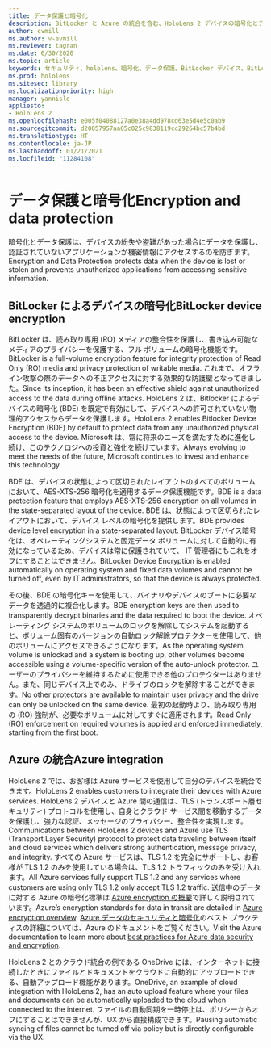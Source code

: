 ```yaml
---
title: データ保護と暗号化
description: BitLocker と Azure の統合を含む、HoloLens 2 デバイスの暗号化とデータ保護について説明します。
author: evmill
ms.author: v-evmill
ms.reviewer: tagran
ms.date: 6/30/2020
ms.topic: article
keywords: セキュリティ、hololens、暗号化、データ保護、BitLocker デバイス、BitLocker、bitlocker、bitlocker 暗号化、azure 統合、
ms.prod: hololens
ms.sitesec: library
ms.localizationpriority: high
manager: yannisle
appliesto:
- HoloLens 2
ms.openlocfilehash: e005f04088127a0e38a4dd978cd63e5d4e5c0ab9
ms.sourcegitcommit: d20057957aa05c025c9838119cc29264bc57b4bd
ms.translationtype: HT
ms.contentlocale: ja-JP
ms.lasthandoff: 01/21/2021
ms.locfileid: "11284108"
---
```

# <span data-ttu-id="7a4e5-104">データ保護と暗号化</span><span class="sxs-lookup"><span data-stu-id="7a4e5-104">Encryption and data protection</span></span>

<span data-ttu-id="7a4e5-105">暗号化とデータ保護は、デバイスの紛失や盗難があった場合にデータを保護し、認証されていないアプリケーションが機密情報にアクセスするのを防ぎます。</span><span class="sxs-lookup"><span data-stu-id="7a4e5-105">Encryption and Data Protection protects data when the device is lost or stolen and prevents unauthorized applications from accessing sensitive information.</span></span>

## <span data-ttu-id="7a4e5-106">BitLocker によるデバイスの暗号化</span><span class="sxs-lookup"><span data-stu-id="7a4e5-106">BitLocker device encryption</span></span>

<span data-ttu-id="7a4e5-107">BitLocker は、読み取り専用 (RO) メディアの整合性を保護し、書き込み可能なメディアのプライバシーを保護する、フル ボリュームの暗号化機能です。</span><span class="sxs-lookup"><span data-stu-id="7a4e5-107">BitLocker is a full-volume encryption feature for integrity protection of Read Only (RO) media and privacy protection of writable media.</span></span>  <span data-ttu-id="7a4e5-108">これまで、オフライン攻撃の際のデータへの不正アクセスに対する効果的な防護壁となってきました。</span><span class="sxs-lookup"><span data-stu-id="7a4e5-108">Since its inception, it has been an effective shield against unauthorized access to the data during offline attacks.</span></span> <span data-ttu-id="7a4e5-109">HoloLens 2 は、Bitlocker によるデバイスの暗号化 (BDE) を既定で有効にして、デバイスへの許可されていない物理的アクセスからデータを保護します。</span><span class="sxs-lookup"><span data-stu-id="7a4e5-109">HoloLens 2 enables Bitlocker Device Encryption (BDE) by default to protect data from any unauthorized physical access to the device.</span></span> <span data-ttu-id="7a4e5-110">Microsoft は、常に将来のニーズを満たすために進化し続け、このテクノロジへの投資と強化を続けています。</span><span class="sxs-lookup"><span data-stu-id="7a4e5-110">Always evolving to meet the needs of the future, Microsoft continues to invest and enhance this technology.</span></span>

<span data-ttu-id="7a4e5-111">BDE は、デバイスの状態によって区切られたレイアウトのすべてのボリュームにおいて、AES-XTS-256 暗号化を適用するデータ保護機能です。</span><span class="sxs-lookup"><span data-stu-id="7a4e5-111">BDE is a data protection feature that employs AES-XTS-256 encryption on all volumes in the state-separated layout of the device.</span></span> <span data-ttu-id="7a4e5-112">BDE は、状態によって区切られたレイアウトにおいて、デバイス レベルの暗号化を提供します。</span><span class="sxs-lookup"><span data-stu-id="7a4e5-112">BDE provides device level encryption in a state-separated layout.</span></span> <span data-ttu-id="7a4e5-113">BitLocker デバイス暗号化は、オペレーティングシステムと固定データ ボリュームに対して自動的に有効になっているため、デバイスは常に保護されていて、 IT 管理者にもこれをオフにすることはできません。</span><span class="sxs-lookup"><span data-stu-id="7a4e5-113">BitLocker Device Encryption is enabled automatically on operating system and fixed data volumes and cannot be turned off, even by IT administrators, so that the device is always protected.</span></span>

<span data-ttu-id="7a4e5-114">その後、BDE の暗号化キーを使用して、バイナリやデバイスのブートに必要なデータを透過的に複合化します。</span><span class="sxs-lookup"><span data-stu-id="7a4e5-114">BDE encryption keys are then used to transparently decrypt binaries and the data required to boot the device.</span></span> <span data-ttu-id="7a4e5-115">オペレーティング システムのボリュームのロックを解除してシステムを起動すると、ボリューム固有のバージョンの自動ロック解除プロテクターを使用して、他のボリュームにアクセスできるようになります。</span><span class="sxs-lookup"><span data-stu-id="7a4e5-115">As the operating system volume is unlocked and a system is booting up, other volumes become accessible using a volume-specific version of the auto-unlock protector.</span></span> <span data-ttu-id="7a4e5-116">ユーザーのプライバシーを維持するために使用できる他のプロテクターはありません。また、同じデバイス上でのみ、ドライブのロックを解除することができます。</span><span class="sxs-lookup"><span data-stu-id="7a4e5-116">No other protectors are available to maintain user privacy and the drive can only be unlocked on the same device.</span></span> <span data-ttu-id="7a4e5-117">最初の起動時より、読み取り専用の (RO) 強制が、必要なボリュームに対してすぐに適用されます。</span><span class="sxs-lookup"><span data-stu-id="7a4e5-117">Read Only (RO) enforcement on required volumes is applied and enforced immediately, starting from the first boot.</span></span>

## <span data-ttu-id="7a4e5-118">Azure の統合</span><span class="sxs-lookup"><span data-stu-id="7a4e5-118">Azure integration</span></span> 

<span data-ttu-id="7a4e5-119">HoloLens 2 では、お客様は Azure サービスを使用して自分のデバイスを統合できます。</span><span class="sxs-lookup"><span data-stu-id="7a4e5-119">HoloLens 2 enables customers to integrate their devices with Azure services.</span></span> <span data-ttu-id="7a4e5-120">HoloLens 2 デバイスと Azure 間の通信は、TLS (トランスポート層セキュリティ) プロトコルを使用し、自身とクラウド サービス間を移動するデータを保護し、強力な認証、メッセージのプライバシー、整合性を実現します。</span><span class="sxs-lookup"><span data-stu-id="7a4e5-120">Communications between HoloLens 2 devices and Azure use TLS (Transport Layer Security) protocol to protect data traveling between itself and cloud services which delivers strong authentication, message privacy, and integrity.</span></span> <span data-ttu-id="7a4e5-121">すべての Azure サービスは、TLS 1.2 を完全にサポートし、お客様が TLS 1.2 のみを使用している場合は、TLS 1.2 トラフィックのみを受け入れます。</span><span class="sxs-lookup"><span data-stu-id="7a4e5-121">All Azure services fully support TLS 1.2 and any services where customers are using only TLS 1.2 only accept TLS 1.2 traffic.</span></span> <span data-ttu-id="7a4e5-122">送信中のデータに対する Azure の暗号化標準は [Azure encryption の概要](https://docs.microsoft.com/azure/security/fundamentals/encryption-overview)で詳しく説明されています。</span><span class="sxs-lookup"><span data-stu-id="7a4e5-122">Azure’s encryption standards for data in transit are detailed in [Azure encryption overview](https://docs.microsoft.com/azure/security/fundamentals/encryption-overview).</span></span> <span data-ttu-id="7a4e5-123">[Azure データのセキュリティと暗号化](https://docs.microsoft.com/azure/security/fundamentals/data-encryption-best-practices)のベスト プラクティスの詳細については、Azure のドキュメントをご覧ください。</span><span class="sxs-lookup"><span data-stu-id="7a4e5-123">Visit the Azure documentation to learn more about [best practices for Azure data security and encryption](https://docs.microsoft.com/azure/security/fundamentals/data-encryption-best-practices).</span></span> 

<span data-ttu-id="7a4e5-124">HoloLens 2 とのクラウド統合の例である OneDrive には、インターネットに接続したときにファイルとドキュメントをクラウドに自動的にアップロードできる、自動アップロード機能があります。</span><span class="sxs-lookup"><span data-stu-id="7a4e5-124">OneDrive, an example of cloud integration with HoloLens 2, has an auto upload feature where your files and documents can be automatically uploaded to the cloud when connected to the internet.</span></span> <span data-ttu-id="7a4e5-125">ファイルの自動同期を一時停止は、ポリシーからオフにすることはできませんが、UX から直接構成できます。</span><span class="sxs-lookup"><span data-stu-id="7a4e5-125">Pausing automatic syncing of files cannot be turned off via policy but is directly configurable via the UX.</span></span> 
